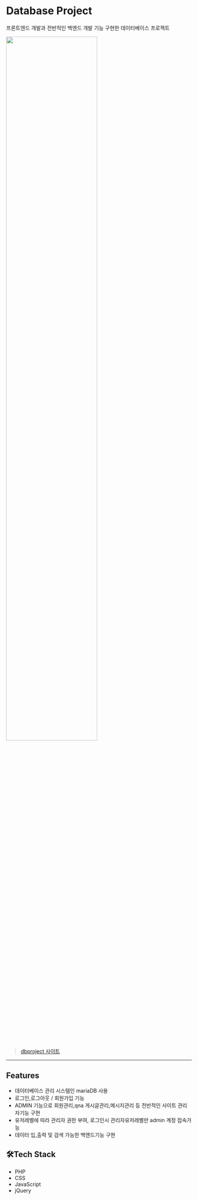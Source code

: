 # Database Project
프론트엔드 개발과 전반적인 백엔드 개발 기능 구현한 데이터베이스 프로젝트

<img src="https://user-images.githubusercontent.com/77706805/112946742-d9b7d400-9170-11eb-92af-16aacc1c01b4.jpg" width="70%">

> [dbproject 사이트](http://shj6837.dothome.co.kr/gold/)

----

## Features
- 데이터베이스 관리 시스템인 mariaDB 사용
- 로그인,로그아웃 / 회원가입 기능
- ADMIN 기능으로 회원관리,qna 게시글관리,메시지관리 등 전반적인 사이트 관리자기능 구현
- 유저레벨에 따라 관리자 권한 부여, 로그인시 관리자유저레벨만 admin 계정 접속가능
- 데이터 입,출력 및 검색 가능한 백엔드기능 구현

## 🛠Tech Stack
- PHP
- CSS
- JavaScript
- jQuery

